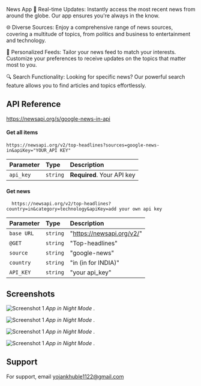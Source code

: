 News App 
🚀 Real-time Updates: Instantly access the most recent news from around the globe. Our app ensures you're always in the know.

🌐 Diverse Sources: Enjoy a comprehensive range of news sources, covering a multitude of topics, from politics and business to entertainment and technology. 

📌 Personalized Feeds: Tailor your news feed to match your interests. Customize your preferences to receive updates on the topics that matter most to you.

🔍 Search Functionality: Looking for specific news? Our powerful search feature allows you to find articles and topics effortlessly.



## API Reference
https://newsapi.org/s/google-news-in-api

#### Get all items

```http
https://newsapi.org/v2/top-headlines?sources=google-news-in&apiKey="YOUR_API KEY"
```

| Parameter | Type     | Description                |
| :-------- | :------- | :------------------------- |
| `api_key` | `string` | **Required**. Your API key |

#### Get news

```http
  https://newsapi.org/v2/top-headlines?country=in&category=technology&apiKey=add your own api key
```

| Parameter | Type     | Description                       |
| :-------- | :------- | :-------------------------------- |
| `base URL`      | `string` |"https://newsapi.org/v2/" |
| `@GET`      | `string` |"Top-headlines"|
| `source`      | `string` |"google-news"|
| `country`      | `string` |"in (in for INDIA)"|
| `API_KEY`      | `string` |"your api_key"|




## Screenshots

![Screenshot 1](app/src/main/java/com/example/newsapp/screenShots/img.jpeg)
*App in Night Mode .*

![Screenshot 1](app/src/main/java/com/example/newsapp/screenShots/img2.jpeg)
*App in Night Mode .*

![Screenshot 1](app/src/main/java/com/example/newsapp/screenShots/img3.jpeg)
*App in Night Mode .*

![Screenshot 1](app/src/main/java/com/example/newsapp/screenShots/img4.jpeg)
*App in Night Mode .*


## Support

For support, email yojankhuble1122@gmail.com

